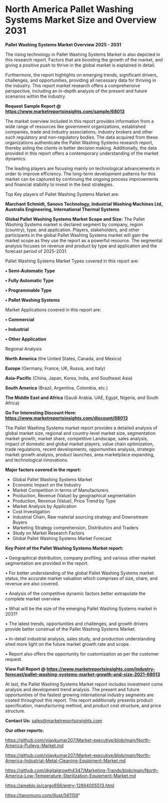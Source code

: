 # North America Pallet Washing Systems Market Size and Overview 2031

<Strong> Pallet Washing Systems Market Overview 2025 - 2031</strong>

The rising technology in Pallet Washing Systems Market is also depicted in this research report. Factors that are boosting the growth of the market, and giving a positive push to thrive in the global market is explained in detail.

Furthermore, the report highlights on emerging trends, significant drivers, challenges, and opportunities, providing all necessary data for thriving in the industry. This report market research offers a comprehensive perspective, including an in-depth analysis of the present and future scenarios within the industry.

<strong>Request Sample Report @ <a href=https://www.marketreportsinsights.com/sample/68013>https://www.marketreportsinsights.com/sample/68013</a></strong>

The market overview included in this report provides information from a wide range of resources like government organizations, established companies, trade and industry associations, industry brokers and other such regulatory and non-regulatory bodies. The data acquired from these organizations authenticate the Pallet Washing Systems research report, thereby aiding the clients in better decision making. Additionally, the data provided in this report offers a contemporary understanding of the market dynamics.

The leading players are focusing mainly on technological advancements in order to improve efficiency. The long-term development patterns for this market can be captured by continuing the ongoing process improvements and financial stability to invest in the best strategies.

Top Key players of Pallet Washing Systems Market are:

<strong>Marchant Schmidt, Sanovo Technology, Industrial Washing Machines Ltd, Australis Engineering, International Thermal Systems</strong>

<strong><b>Global Pallet Washing Systems Market Scope and Size:</b></strong>
The Pallet Washing Systems market is declared segment by company, region (country), type, and application. Players, stakeholders, and other participants in the global Pallet Washing Systems market will gain the market scope as they use the report as a powerful resource. The segmental analysis focuses on revenue and product by type and application and the forecast period of 2025-2031.

Pallet Washing Systems Market Types covered in this report are:

<strong>• Semi-Automatic Type

• Fully Automatic Type

• Programmable Type

• Pallet Washing Systems</strong>

Market Applications covered in this report are:

<strong>• Commercial

• Industrial

• Other Application</strong> 

Regional Analysis

<strong>North America</strong> (the United States, Canada, and Mexico)

<strong>Europe</strong> (Germany, France, UK, Russia, and Italy)

<strong>Asia-Pacific</strong> (China, Japan, Korea, India, and Southeast Asia)

<strong>South America</strong> (Brazil, Argentina, Colombia, etc.)

<strong>The Middle East and Africa</strong> (Saudi Arabia, UAE, Egypt, Nigeria, and South Africa)

<strong>Go For Interesting Discount Here: <a href=https://www.marketreportsinsights.com/discount/68013>https://www.marketreportsinsights.com/discount/68013</a></strong>

The Pallet Washing Systems market report provides a detailed analysis of global market size, regional and country-level market size, segmentation market growth, market share, competitive Landscape, sales analysis, impact of domestic and global market players, value chain optimization, trade regulations, recent developments, opportunities analysis, strategic market growth analysis, product launches, area marketplace expanding, and technological innovations.

<strong><b>Major factors covered in the report:</b></strong>
<ul>
  <li>Global Pallet Washing Systems Market </li>
  <li>Economic Impact on the Industry</li>
  <li>Market Competition in terms of Manufacturers</li>
  <li>Production, Revenue (Value) by geographical segmentation</li>
  <li>Production, Revenue (Value), Price Trend by Type</li>
  <li>Market Analysis by Application</li>
  <li>Cost Investigation</li>
  <li>Industrial Chain, Raw material sourcing strategy and Downstream Buyers</li>
  <li>Marketing Strategy comprehension, Distributors and Traders</li>
  <li>Study on Market Research Factors</li>
  <li>Global Pallet Washing Systems Market Forecast</li>
</ul>

<strong><b>Key Point of the Pallet Washing Systems Market report:</b></strong>

• Geographical distribution, company profiling, and various other market segmentation are provided in the report.

• For better understanding of the global Pallet Washing Systems market status, the accurate market valuation which comprises of size, share, and revenue are also covered.

• Analysis of the competitive dynamic factors better extrapolate the complete market overview

• What will be the size of the emerging Pallet Washing Systems market in 2031?

• The latest trends, opportunities and challenges, and growth drivers provide better construal of the Pallet Washing Systems Market.

• In-detail industrial analysis, sales study, and production understanding shed more light on the future market growth rate and scope.

• Report also offers the opportunity for customization as per the customer request.

<strong><b>View Full Report @ <a href=https://www.marketreportsinsights.com/industry-forecast/pallet-washing-systems-market-growth-and-size-2021-68013>https://www.marketreportsinsights.com/industry-forecast/pallet-washing-systems-market-growth-and-size-2021-68013</a></b></strong>


At last, the Pallet Washing Systems Market report includes investment come analysis and development trend analysis. The present and future opportunities of the fastest growing international industry segments are coated throughout this report. This report additionally presents product specification, manufacturing method, and product cost structure, and price structure.

<strong>Contact Us:</strong>
sales@marketreportsinsights.com

<strong>Our other reports:</strong>

<a href=https://github.com/vijaykumar207/Market-executive/blob/main/North-America-Pulleys-Market.md>https://github.com/vijaykumar207/Market-executive/blob/main/North-America-Pulleys-Market.md</a>

<a href=https://github.com/vijaykumar207/Market-executive/blob/main/North-America-Industrial-Metal-Cleaning-Equipment-Market.md>https://github.com/vijaykumar207/Market-executive/blob/main/North-America-Industrial-Metal-Cleaning-Equipment-Market.md</a>

<a href=https://github.com/digitalgrowth4347/Marketing-Trands/blob/main/North-America-Low-Temperature-Sterilization-Equipment-Market.md>https://github.com/digitalgrowth4347/Marketing-Trands/blob/main/North-America-Low-Temperature-Sterilization-Equipment-Market.md</a>

<a href=https://ameblo.jp/cargo656/entry-12894005513.html>https://ameblo.jp/cargo656/entry-12894005513.html</a>

<a href=https://tanomuno.com/illust/561159>https://tanomuno.com/illust/561159</a>"
